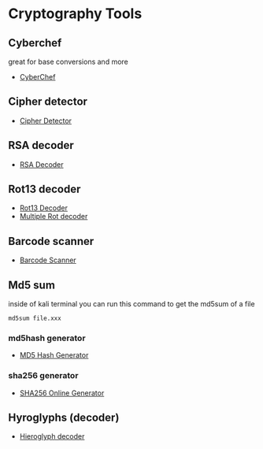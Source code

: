 # Cryptography Tools

## Cyberchef 
great for base conversions and more
* <a href="https://gchq.github.io/CyberChef">CyberChef</a>

## Cipher detector
* <a href="https://www.boxentriq.com/code-breaking/cipher-identifier">Cipher Detector</a>

## RSA decoder
* <a href="https://www.dcode.fr/rsa-cipher">RSA Decoder</a>

## Rot13 decoder
* <a href="https://cryptii.com/pipes/rot13-decoder">Rot13 Decoder</a>
* <a href="https://www.dcode.fr/rot-cipher">Multiple Rot decoder</a>

## Barcode scanner
* <a href="https://www.onlinebarcodereader.com">Barcode Scanner</a>

## Md5 sum
inside of kali terminal you can run this command to get the md5sum of a file
```
md5sum file.xxx
```
### md5hash generator 
* <a href="https://www.md5hashgenerator.com">MD5 Hash Generator</a>

### sha256 generator
* <a href="https://tools.keycdn.com/sha256-online-generator">SHA256 Online Generator</a>

## Hyroglyphs (decoder)
* <a href="https://discoveringegypt.com/hieroglyphic-typewriter/">Hieroglyph decoder</a>

